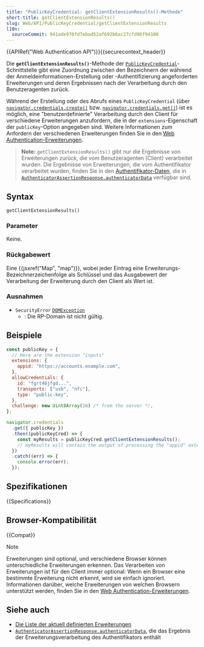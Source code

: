 ```yaml
---
title: "PublicKeyCredential: getClientExtensionResults()-Methode"
short-title: getClientExtensionResults()
slug: Web/API/PublicKeyCredential/getClientExtensionResults
l10n:
  sourceCommit: 941ade970fd7ebad52af692b6ac27cfd96f94100
---
```


{{APIRef("Web Authentication API")}}{{securecontext_header}}

Die **`getClientExtensionResults()`**-Methode der [`PublicKeyCredential`](/de/docs/Web/API/PublicKeyCredential)-Schnittstelle gibt eine Zuordnung zwischen den Bezeichnern der während der Anmeldeinformationen-Erstellung oder -Authentifizierung angeforderten Erweiterungen und deren Ergebnissen nach der Verarbeitung durch den Benutzeragenten zurück.

Während der Erstellung oder des Abrufs eines `PublicKeyCredential` (über [`navigator.credentials.create()`](/de/docs/Web/API/CredentialsContainer/create) bzw. [`navigator.credentials.get()`](/de/docs/Web/API/CredentialsContainer/get)) ist es möglich, eine "benutzerdefinierte" Verarbeitung durch den Client für verschiedene Erweiterungen anzufordern, die in der `extensions`-Eigenschaft der `publicKey`-Option angegeben sind. Weitere Informationen zum Anfordern der verschiedenen Erweiterungen finden Sie in den [Web Authentication-Erweiterungen](/de/docs/Web/API/Web_Authentication_API/WebAuthn_extensions).

> **Note:** `getClientExtensionResults()` gibt nur die Ergebnisse von Erweiterungen zurück, die vom Benutzeragenten (Client) verarbeitet wurden. Die Ergebnisse von Erweiterungen, die vom Authentifikator verarbeitet wurden, finden Sie in den [Authentifikator-Daten](/de/docs/Web/API/Web_Authentication_API/Authenticator_data), die in [`AuthenticatorAssertionResponse.authenticatorData`](/de/docs/Web/API/AuthenticatorAssertionResponse/authenticatorData) verfügbar sind.

## Syntax

```js-nolint
getClientExtensionResults()
```

### Parameter

Keine.

### Rückgabewert

Eine {{jsxref("Map", "map")}}, wobei jeder Eintrag eine Erweiterungs-Bezeichnerzeichenfolge als Schlüssel und das Ausgabewert der Verarbeitung der Erweiterung durch den Client als Wert ist.

### Ausnahmen

- `SecurityError` [`DOMException`](/de/docs/Web/API/DOMException)
  - : Die RP-Domain ist nicht gültig.

## Beispiele

```js
const publicKey = {
  // Here are the extension "inputs"
  extensions: {
    appid: "https://accounts.example.com",
  },
  allowCredentials: {
    id: "fgrt46jfgd...",
    transports: ["usb", "nfc"],
    type: "public-key",
  },
  challenge: new Uint8Array(16) /* from the server */,
};

navigator.credentials
  .get({ publicKey })
  .then((publicKeyCred) => {
    const myResults = publicKeyCred.getClientExtensionResults();
    // myResults will contain the output of processing the "appid" extension
  })
  .catch((err) => {
    console.error(err);
  });
```

## Spezifikationen

{{Specifications}}

## Browser-Kompatibilität

{{Compat}}

> [!NOTE]
> Erweiterungen sind optional, und verschiedene Browser können unterschiedliche Erweiterungen erkennen. Das Verarbeiten von Erweiterungen ist für den Client immer optional: Wenn ein Browser eine bestimmte Erweiterung nicht erkennt, wird sie einfach ignoriert. Informationen darüber, welche Erweiterungen von welchen Browsern unterstützt werden, finden Sie in den [Web Authentication-Erweiterungen](/de/docs/Web/API/Web_Authentication_API/WebAuthn_extensions).

## Siehe auch

- [Die Liste der aktuell definierten Erweiterungen](https://w3c.github.io/webauthn/#sctn-defined-extensions)
- [`AuthenticatorAssertionResponse.authenticatorData`](/de/docs/Web/API/AuthenticatorAssertionResponse/authenticatorData), die das
  Ergebnis der Erweiterungsverarbeitung des Authentifikators enthält
